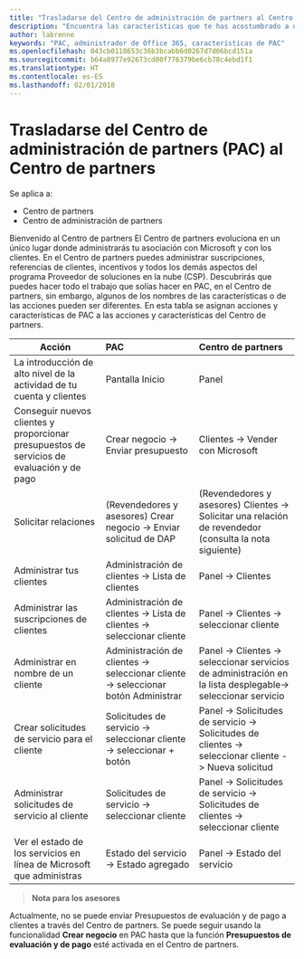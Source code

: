 ```yaml
---
title: "Trasladarse del Centro de administración de partners al Centro de partners"
description: "Encuentra las características que te has acostumbrado a usar en el Centro de administración de partners en el Centro de partners"
author: labrenne
keywords: "PAC, administrador de Office 365, características de PAC"
ms.openlocfilehash: 043cb0118653c36b3bcabb6d0267d7d06bcd151a
ms.sourcegitcommit: b64a8977e92673cd00f776379be6cb78c4ebd1f1
ms.translationtype: HT
ms.contentlocale: es-ES
ms.lasthandoff: 02/01/2018
---
```

# <a name="moving-from-partner-admin-center-pac-to-partner-center"></a>Trasladarse del Centro de administración de partners (PAC) al Centro de partners

Se aplica a:
- Centro de partners
- Centro de administración de partners

Bienvenido al Centro de partners El Centro de partners evoluciona en un único lugar donde administrarás tu asociación con Microsoft y con los clientes. En el Centro de partners puedes administrar suscripciones, referencias de clientes, incentivos y todos los demás aspectos del programa Proveedor de soluciones en la nube (CSP). Descubrirás que puedes hacer todo el trabajo que solías hacer en PAC, en el Centro de partners, sin embargo, algunos de los nombres de las características o de las acciones pueden ser diferentes. En esta tabla se asignan acciones y características de PAC a las acciones y características del Centro de partners.


|**Acción**   |**PAC**   |**Centro de partners**   |
|--------------|:--------------|:---------------|
|La introducción de alto nivel de la actividad de tu cuenta y clientes|Pantalla Inicio|Panel|
|Conseguir nuevos clientes y proporcionar presupuestos de servicios de evaluación y de pago|Crear negocio -> Enviar presupuesto|Clientes -> Vender con Microsoft|
|Solicitar relaciones|(Revendedores y asesores) Crear negocio -> Enviar solicitud de DAP|(Revendedores y asesores) Clientes -> Solicitar una relación de revendedor (consulta la nota siguiente)|
|Administrar tus clientes|Administración de clientes -> Lista de clientes|Panel -> Clientes|
|Administrar las suscripciones de clientes|Administración de clientes -> Lista de clientes -> seleccionar cliente|Panel -> Clientes -> seleccionar cliente|
|Administrar en nombre de un cliente|Administración de clientes -> seleccionar cliente -> seleccionar botón Administrar|Panel -> Clientes -> seleccionar servicios de administración en la lista desplegable-> seleccionar servicio|
|Crear solicitudes de servicio para el cliente|Solicitudes de servicio -> seleccionar cliente -> seleccionar + botón | Panel -> Solicitudes de servicio -> Solicitudes de clientes -> seleccionar cliente -> Nueva solicitud|
|Administrar solicitudes de servicio al cliente| Solicitudes de servicio -> seleccionar cliente|Panel -> Solicitudes de servicio -> Solicitudes de clientes -> seleccionar cliente|
|Ver el estado de los servicios en línea de Microsoft que administras|Estado del servicio -> Estado agregado|Panel -> Estado del servicio|

>**Nota para los asesores**<br> 

Actualmente, no se puede enviar Presupuestos de evaluación y de pago a clientes a través del Centro de partners.  Se puede seguir usando la funcionalidad **Crear negocio** en PAC hasta que la función **Presupuestos de evaluación y de pago** esté activada en el Centro de partners.